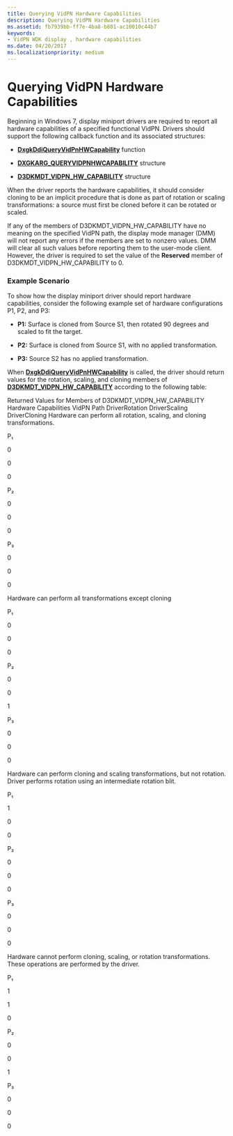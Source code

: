 ```yaml
---
title: Querying VidPN Hardware Capabilities
description: Querying VidPN Hardware Capabilities
ms.assetid: fb7939bb-ff7e-4ba8-b801-ac10010c44b7
keywords:
- VidPN WDK display , hardware capabilities
ms.date: 04/20/2017
ms.localizationpriority: medium
---
```


# Querying VidPN Hardware Capabilities


Beginning in Windows 7, display miniport drivers are required to report all hardware capabilities of a specified functional VidPN. Drivers should support the following callback function and its associated structures:

-   [**DxgkDdiQueryVidPnHWCapability**](https://docs.microsoft.com/windows-hardware/drivers/ddi/content/d3dkmddi/nc-d3dkmddi-dxgkddi_queryvidpnhwcapability) function

-   [**DXGKARG\_QUERYVIDPNHWCAPABILITY**](https://docs.microsoft.com/windows-hardware/drivers/ddi/content/d3dkmddi/ns-d3dkmddi-_dxgkarg_queryvidpnhwcapability) structure

-   [**D3DKMDT\_VIDPN\_HW\_CAPABILITY**](https://docs.microsoft.com/windows-hardware/drivers/ddi/content/d3dkmdt/ns-d3dkmdt-_d3dkmdt_vidpn_hw_capability) structure

When the driver reports the hardware capabilities, it should consider cloning to be an implicit procedure that is done as part of rotation or scaling transformations: a source must first be cloned before it can be rotated or scaled.

If any of the members of D3DKMDT\_VIDPN\_HW\_CAPABILITY have no meaning on the specified VidPN path, the display mode manager (DMM) will not report any errors if the members are set to nonzero values. DMM will clear all such values before reporting them to the user-mode client. However, the driver is required to set the value of the **Reserved** member of D3DKMDT\_VIDPN\_HW\_CAPABILITY to 0.

### <span id="example_scenario"></span><span id="EXAMPLE_SCENARIO"></span>**Example Scenario**

To show how the display miniport driver should report hardware capabilities, consider the following example set of hardware configurations P1, P2, and P3:

-   **P1:** Surface is cloned from Source S1, then rotated 90 degrees and scaled to fit the target.

-   **P2:** Surface is cloned from Source S1, with no applied transformation.

-   **P3:** Source S2 has no applied transformation.

When [**DxgkDdiQueryVidPnHWCapability**](https://docs.microsoft.com/windows-hardware/drivers/ddi/content/d3dkmddi/nc-d3dkmddi-dxgkddi_queryvidpnhwcapability) is called, the driver should return values for the rotation, scaling, and cloning members of [**D3DKMDT\_VIDPN\_HW\_CAPABILITY**](https://docs.microsoft.com/windows-hardware/drivers/ddi/content/d3dkmdt/ns-d3dkmdt-_d3dkmdt_vidpn_hw_capability) according to the following table:

Returned Values for Members of D3DKMDT\_VIDPN\_HW\_CAPABILITY
Hardware Capabilities
VidPN Path
DriverRotation
DriverScaling
DriverCloning
Hardware can perform all rotation, scaling, and cloning transformations.

P₁

0

0

0

P₂

0

0

0

P₃

0

0

0

Hardware can perform all transformations except cloning

P₁

0

0

0

P₂

0

0

1

P₃

0

0

0

Hardware can perform cloning and scaling transformations, but not rotation. Driver performs rotation using an intermediate rotation blit.

P₁

1

0

0

P₂

0

0

0

P₃

0

0

0

Hardware cannot perform cloning, scaling, or rotation transformations. These operations are performed by the driver.

P₁

1

1

0

P₂

0

0

1

P₃

0

0

0

 

 

 





